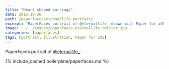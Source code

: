 ```yaml
---
title: "Heart shaped earrings"
date: 2012-10-30
path: /paperfaces/eternallife-portrait/
excerpt: "PaperFaces portrait of @eternallife_ drawn with Paper for iOS on an iPad."
image: ../../images/paperfaces-eternallife-twitter.jpg
categories: [paperfaces]
tags: [portrait, illustration, Paper for iOS]
---
```


PaperFaces portrait of [@eternallife_](https://twitter.com/eternallife_).

{% include_cached boilerplate/paperfaces.md %}
